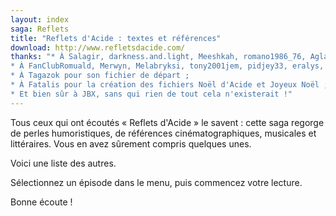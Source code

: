```yaml
---
layout: index
saga: Reflets
title: "Reflets d'Acide : textes et références"
download: http://www.refletsdacide.com/
thanks: "* À Salagir, darkness.and.light, Meeshkah, romano1986_76, AglarEdain, draceinerre, lagile et Fatalis pour leurs relectures attentives, intensives et extensives ;
* À FanClubRomuald, Merwyn, Melabryksi, tony2001jem, pidjey33, eralys, vegapunky, ludo135, Jerôme Léger, senestrezu, dindondedadondet, yrkanis, TanukiSan, Vianney2d, felixdevaux, Marc Eusebio, vincentlegallic, imraindel, tagazok_le_nain, rei-did, alecx, reno.besse, tennismangt, nightmarkus, Arthur Rainbow, psychedelic68, mani_und_nott, rominou.girard, kamechi, manulacoste, matenphenstos, martin.espanol299, stefounefoune, dychollin, le_mecamancien, sam_Hunter01, max_et_mimi, camomille1, jn.fritz, Erus Ilùvatar, onizuka_26, vmack, anice_b, dark64_83, Tobias, alexandre_david_5, Wendy Noël, jac.joh, duncane, chaosmonsoon, Benoit Philipp, LoganWol90, Alix Fauquet, benot_stein, Dorigoluca, fearzstf, Christophe Peter, lilian.sagetlethias, Fatalis, Penegal, justemoi_91, f.larre, xenogray, adrien_59, baplecann, antoinemacq3996, toto_yankee, AssasinRoyal, dijkschneier, cana.bikini-30.6, firefab222, perpalnor, salim.rostam, jeremyzebest, popi, jp93rom, antoine.durussel, inge06, kamechi, pabavalos, amoswenger, lkervyn, Weedfara, gillas65, kaziel, liwy, Meewan, diantra, alexandreolin, arcani, kilik.kill3r, maeloun, kwahkesskyah, d_m, hollowwid59, clavelm, gidg007, Gurdil Cul-Brillant, pierrickbillaudelle, iasta_9, rafique.ogame, elawarai, alexis.bonjour, Blookden, charles.hussenet, firliflo, poudingue, jakmaster, riri, florianglibert92, molloss, parrotmaxpom, dafnikar-eragon, miniclop, Nodame, e.chuat, math.chateau, Zip.Keeloz, Extanatos le Nain of Carpates, coala.lemonnier, roro.roronoa, LOD-84, coogar66, Straffy, meignanmaxime, gonel72, Valzul, lorind44, guillaume.balandreaud, guillaume.chataignier0, bigboss_34, Malphas, masterkingsdom, einherjerwilhjelm, thibaut.verron, yadanapya, guimli, sebastien.gondron, Renan, superbisounours2, saturnindidibrice, salucemoa, azharh.ort, watchinofoye, zlitus, florent.pastor, bbessonnatdanai, flo-d-noname, nomansrock, abbadon_luka, valkrys, elgath, julien.ladruze, helldred, gidg007, asyrodin, lordofzergs78, jeangabb, leo.gaillard, Julie Maitrasse, cana.bikini-30.6, tinycalvin, elomn, Ophandine, ewilan_78, ihateprof, y.pradelle, maelou_30, P3X571, SeM, lefouvert, wooz93, daemoniack, julienlebest, dj_jeje_66, ewilanissa, seb_faron, frg.gabriel.freitas, clem.liberge, Chassozirk, adefroissane, yacine.s, vincentmercier, lou1500, heebra, Abrax, thornandkhorne, janus, excelsior82, Akak, KratK, philglva, jyeil9, auroreduchao, c.rozpeczny, nico001, pares.gregory, sweetholly, thefantasticdreamer, vincent.charb, KeyboardMonk, Benjamin Clarenc-Perez, jaloyangeorgesaxel, basbot, hakurohyou, David Latapie, idol-gothika, nodxmak, Galaad.charpentier, numero37, cloclo0610, aetol, gaetanphilippot, danjud, lambègue, loupvismara, emile.cherub, sebastien.germain, assassinroyal, Tristan.T, morgane.dst, marie.simatic, guillemin.rosi, sunchine38, lololink, gaelanmou, nathan.lemaire, gabysse, dbaillot, cn_op_de_lp, marou-jimikurt, yoan0311, klemdrummer, dbaillod, nel77320, soljansky, Pierre Poupartlafarge, Adele Carre, valentin54200, sullivans619, Antoine Domenech, saeidryl, maax-moi, dbaillot et tous les ânes-onymes pour leurs addendums ;
* À Tagazok pour son fichier de départ ;
* À Fatalis pour la création des fichiers Noël d'Acide et Joyeux Noël ;
* Et bien sûr à JBX, sans qui rien de tout cela n'existerait !"
---
```


Tous ceux qui ont écoutés « Reflets d'Acide » le savent : cette saga regorge de perles humoristiques, de références cinématographiques, musicales et littéraires.
Vous en avez sûrement compris quelques unes.

Voici une liste des autres.

Sélectionnez un épisode dans le menu, puis commencez votre lecture.

Bonne écoute !
